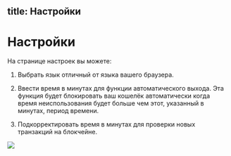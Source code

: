 title: Настройки
---

# Настройки

На странице настроек вы можете:

1. Выбрать язык отличный от языка вашего браузера.

2. Ввести время в минутах для функции автоматического выхода. Эта функция будет блокировать ваш кошелёк автоматически когда время неиспользования будет больше чем этот, указанный в минутах, период времени.

3. Подкорректировать время в минутах для проверки новых транзакций на блокчейне.

<img src="/images/misc/settings.png">
